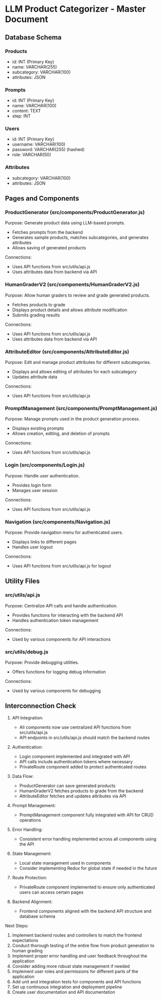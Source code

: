 # LLM Product Categorizer - Master Document

## Database Schema

### Products
- id: INT (Primary Key)
- name: VARCHAR(255)
- subcategory: VARCHAR(100)
- attributes: JSON

### Prompts
- id: INT (Primary Key)
- name: VARCHAR(100)
- content: TEXT
- step: INT

### Users
- id: INT (Primary Key)
- username: VARCHAR(100)
- password: VARCHAR(255) (hashed)
- role: VARCHAR(50)

### Attributes
- subcategory: VARCHAR(100)
- attributes: JSON

## Pages and Components

### ProductGenerator (src/components/ProductGenerator.js)
Purpose: Generate product data using LLM-based prompts.
- Fetches prompts from the backend
- Generates sample products, matches subcategories, and generates attributes
- Allows saving of generated products

Connections:
- Uses API functions from src/utils/api.js
- Uses attributes data from backend via API

### HumanGraderV2 (src/components/HumanGraderV2.js)
Purpose: Allow human graders to review and grade generated products.
- Fetches products to grade
- Displays product details and allows attribute modification
- Submits grading results

Connections:
- Uses API functions from src/utils/api.js
- Uses attributes data from backend via API

### AttributeEditor (src/components/AttributeEditor.js)
Purpose: Edit and manage product attributes for different subcategories.
- Displays and allows editing of attributes for each subcategory
- Updates attribute data

Connections:
- Uses API functions from src/utils/api.js

### PromptManagement (src/components/PromptManagement.js)
Purpose: Manage prompts used in the product generation process.
- Displays existing prompts
- Allows creation, editing, and deletion of prompts

Connections:
- Uses API functions from src/utils/api.js

### Login (src/components/Login.js)
Purpose: Handle user authentication.
- Provides login form
- Manages user session

Connections:
- Uses API functions from src/utils/api.js

### Navigation (src/components/Navigation.js)
Purpose: Provide navigation menu for authenticated users.
- Displays links to different pages
- Handles user logout

Connections:
- Uses API functions from src/utils/api.js for logout

## Utility Files

### src/utils/api.js
Purpose: Centralize API calls and handle authentication.
- Provides functions for interacting with the backend API
- Handles authentication token management

Connections:
- Used by various components for API interactions

### src/utils/debug.js
Purpose: Provide debugging utilities.
- Offers functions for logging debug information

Connections:
- Used by various components for debugging

## Interconnection Check

1. API Integration:
   - All components now use centralized API functions from src/utils/api.js
   - API endpoints in src/utils/api.js should match the backend routes

2. Authentication:
   - Login component implemented and integrated with API
   - API calls include authentication tokens where necessary
   - PrivateRoute component added to protect authenticated routes

3. Data Flow:
   - ProductGenerator can save generated products
   - HumanGraderV2 fetches products to grade from the backend
   - AttributeEditor fetches and updates attributes via API

4. Prompt Management:
   - PromptManagement component fully integrated with API for CRUD operations

5. Error Handling:
   - Consistent error handling implemented across all components using the API

6. State Management:
   - Local state management used in components
   - Consider implementing Redux for global state if needed in the future

7. Route Protection:
   - PrivateRoute component implemented to ensure only authenticated users can access certain pages

8. Backend Alignment:
   - Frontend components aligned with the backend API structure and database schema

Next Steps:
1. Implement backend routes and controllers to match the frontend expectations
2. Conduct thorough testing of the entire flow from product generation to human grading
3. Implement proper error handling and user feedback throughout the application
4. Consider adding more robust state management if needed
5. Implement user roles and permissions for different parts of the application
6. Add unit and integration tests for components and API functions
7. Set up continuous integration and deployment pipeline
8. Create user documentation and API documentation